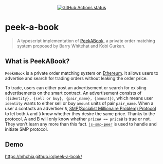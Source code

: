 <p align="center">
  <a href="https://github.com/mhchia/peek-a-book/actions?workflow=test"><img alt="GitHub Actions status" src="https://github.com/mhchia/peek-a-book/workflows/test/badge.svg"></a>
</p>

# peek-a-book
> A typescript implementation of [PeekABook][peek_a_book], a private order matching system proposed by Barry Whitehat and Kobi Gurkan.

## What is PeekABook?
`PeekABook` is a private order matching system on [Ethereum](https://en.wikipedia.org/wiki/Ethereum). It allows users to advertise and search for trading orders without leaking the order price.

To trade, users can either post an advertisement or search for existing advertisements on the smart contract. An advertisement consists of `({identity}, {sell or buy}, {pair_name}, {amount})`, which means user `identity` wants to either sell or buy `amount` units of pair `pair_name`. When a user `A` contacts an advertiser `B`, [SMP(Socialist Millionaire Problem) Protocol][smp_wiki] to let both `A` and `B` know whether they desire the same price. Thanks to the protocol, A and B will only know whether `priceA == priceB` is true or not. They won't learn any more than this fact. [`js-smp-peer`][js_smp_peer] is used to handle and initiate SMP protocol.

## Demo

https://mhchia.github.io/peek-a-book/

<!-- TODO: More information about the contract and the tutorial to use the demo page. -->

[peek_a_book]: https://ethresear.ch/t/peekabook-private-order-matching/6987
[smp_wiki]: https://en.wikipedia.org/wiki/Socialist_millionaires
[js_smp_peer]: https://github.com/mhchia/js-smp-peer
[ethereum]: https://en.wikipedia.org/wiki/Ethereum
